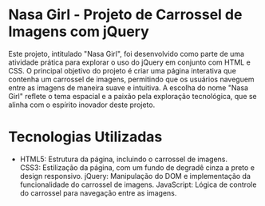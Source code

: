 <h1>Nasa Girl - Projeto de Carrossel de Imagens com jQuery</h1>

Este projeto, intitulado "Nasa Girl", foi desenvolvido como parte de uma atividade prática para explorar o uso do jQuery em conjunto com HTML e CSS. O principal objetivo do projeto é criar uma página interativa que contenha um carrossel de imagens, permitindo que os usuários naveguem entre as imagens de maneira suave e intuitiva. A escolha do nome "Nasa Girl" reflete o tema espacial e a paixão pela exploração tecnológica, que se alinha com o espírito inovador deste projeto.

<h1>Tecnologias Utilizadas</h1>

<ul>
<li>
  HTML5: Estrutura da página, incluindo o carrossel de imagens. <br>
</li>
CSS3: Estilização da página, com um fundo de degradê cinza a preto e design responsivo.
jQuery: Manipulação do DOM e implementação da funcionalidade do carrossel de imagens.
JavaScript: Lógica de controle do carrossel para navegação entre as imagens.

</ul>
